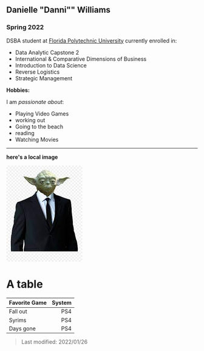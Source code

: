 ## Danielle "Danni"" Williams

### Spring 2022 

DSBA student at [Florida Polytechnic University](https://www.floridapoly.edu) currently enrolled in: 
  
  - Data Analytic Capstone 2
- International & Comparative Dimensions of Business
- Introduction to Data Science
- Reverse Logistics
- Strategic Management

**Hobbies:**
  
  I am _passionate about_: 
  
  - Playing Video Games
- working out
- Going to the beach
- reading
- Watching Movies 

***
**here's a local image**

![When Yoda is Boss](baby_yoda.jpeg)

# A table

| Favorite Game | System |
|:--------------|-------:|
| Fall out      | PS4    |
| Syrims        | PS4    |
| Days gone     | PS4    |

  
  > Last modified: 2022/01/26

